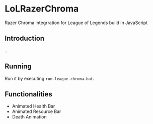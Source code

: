 # LoLRazerChroma
Razer Chroma integrration for League of Legends build in JavaScript

## Introduction

...

## Running

Run it by executing `run-league-chroma.bat`.

## Functionalities

- Animated Health Bar
- Animated Resource Bar
- Death Animation

